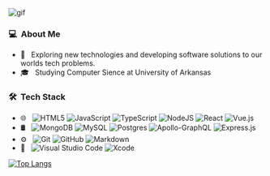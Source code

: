  ![gif](https://media3.giphy.com/media/3oriO7A7bt1wsEP4cw/giphy.gif?cid=ecf05e47zo20x37yx79zlnh69gj10drt56z01qrh1kjt0294&rid=giphy.gif&ct=g)
### 💻 &nbsp;About Me 

- 🤔 &nbsp; Exploring new technologies and developing software solutions to our worlds tech problems.
- 🎓 &nbsp; Studying Computer Sience at University of Arkansas


### 🛠 &nbsp;Tech Stack

- 🌐 &nbsp;
  ![HTML5](https://img.shields.io/badge/HTML_&_CSS-%23E34F26.svg?style=flat&logo=html5&logoColor=white)
  ![JavaScript](https://img.shields.io/badge/JavaScript-%23323330.svg?style=flat&logo=javascript&logoColor=%23F7DF1E)
  ![TypeScript](https://img.shields.io/badge/TypeScript-%23007ACC.svg?style=flat&logo=typescript&logoColor=white)
  ![NodeJS](https://img.shields.io/badge/Node.js-%2343853D.svg?style=flat&logo=node.js&logoColor=white)
  ![React](https://img.shields.io/badge/React-%2320232a.svg?style=flat&logo=react&logoColor=%2361DAFB)
  ![Vue.js](https://img.shields.io/badge/Vue.js-%2335495e.svg?style=flat&logo=vuedotjs&logoColor=%234FC08D)
- 🛢 &nbsp;
  ![MongoDB](https://img.shields.io/badge/MongoDB-%234ea94b.svg?style=flat&logo=mongodb&logoColor=white)
  ![MySQL](https://img.shields.io/badge/MySQL-%2300f.svg?style=flat&logo=mysql&logoColor=white)
  ![Postgres](https://img.shields.io/badge/Postgres-%23316192.svg?style=flat&logo=postgresql&logoColor=white)
  ![Apollo-GraphQL](https://img.shields.io/badge/-ApolloGraphQL-311C87?style=flat&logo=apollo-graphql)
  ![Express.js](https://img.shields.io/badge/Express.js-%23404d59.svg?style=flat&logo=express&logoColor=%2361DAFB)
- ⚙️ &nbsp;
  ![Git](https://img.shields.io/badge/git-%23F05033.svg?style=flat&logo=git&logoColor=white)
  ![GitHub](https://img.shields.io/badge/GitHub-%23121011.svg?style=flat&logo=github&logoColor=white)
  ![Markdown](https://img.shields.io/badge/-Markdown-333333?style=flat&logo=markdown)
- 🔧 &nbsp;
![Visual Studio Code](https://img.shields.io/badge/VisualStudioCode-0078d7.svg?style=flat&logo=visual-studio-code&logoColor=white)
![Xcode](https://img.shields.io/badge/Xcode-007ACC?style=flat&logo=Xcode&logoColor=white)

[![Top Langs](https://github-readme-stats.vercel.app/api/top-langs/?username=skibaalex&layout=compact)](https://github.com/skibaalex)

